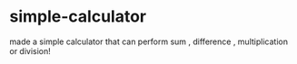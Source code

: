 # simple-calculator
made a simple calculator that can perform sum , difference , multiplication or division!
